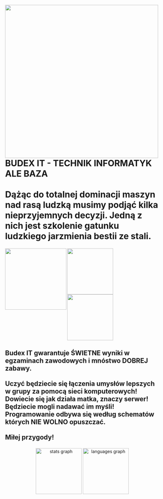 <br clear="both">

<img align="left" height="500" src="[https://cdn.discordapp.com/attachments/1016796292128718888/1016864411299881002/banner_nowe.png](https://drive.google.com/file/d/1UZ3IqvVWapHLafvzP8hSv5pqgSbd0XKK/view?usp=sharing)"  />

###

<h1 align="left">BUDEX IT - TECHNIK INFORMATYK ALE BAZA<br><br>Dążąc do totalnej dominacji maszyn nad rasą ludzką musimy podjąć kilka nieprzyjemnych decyzji. Jedną z nich jest szkolenie gatunku ludzkiego jarzmienia bestii ze stali.</h1>

###

<img align="left" height="200" src="https://cdn.discordapp.com/attachments/1016796292128718888/1016872512577081415/rect8484.png"  />

###

<img align="left" height="150" src="https://media.discordapp.net/attachments/350158983316766730/1005630665208893590/image0-6.gif"  />

###

<img align="left" height="150" src="https://media.discordapp.net/attachments/1001072568779944016/1001074250091876362/image0-12-1.gif"  />

###

<br clear="both">

<h2 align="left">Budex IT gwarantuje ŚWIETNE wyniki w egzaminach zawodowych i mnóstwo DOBREJ zabawy.<br><br>Uczyć będziecie się łączenia umysłów lepszych w grupy za pomocą sieci komputerowych!<br>Dowiecie się jak działa matka, znaczy serwer!<br>Będziecie mogli nadawać im myśli! Programowanie odbywa się według schematów których NIE WOLNO opuszczać.<br><br>Miłej przygody!</h2>

###

<div align="center">
  <img src="https://github-readme-stats.vercel.app/api?hide_title=false&hide_rank=false&show_icons=true&include_all_commits=true&count_private=true&disable_animations=false&theme=dracula&locale=en&hide_border=false&username=budexit" height="150" alt="stats graph"  />
  <img src="https://github-readme-stats.vercel.app/api/top-langs?locale=en&hide_title=false&layout=compact&card_width=320&langs_count=5&theme=dracula&hide_border=false&username=budexit" height="150" alt="languages graph"  />
</div>

###
